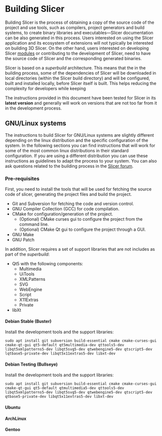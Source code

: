# Building Slicer

Building Slicer is the process of obtaining a copy of the source code of the
project and use tools, such as compilers, project generators and build systems,
to create binary libraries and executables&mdash;Slicer documentation can be
also generated in this process. Users interested on using the Slicer application
and its ecosystem of extensions will not typically be interested on building 3D
Slicer. On the other hand, users interested on developing Slicer
[modules](../user_guide/modules/index.html) or contributing to the development of
Slicer, need to have the source code of Slicer and the corresponding generated
binaries.

Slicer is based on a *superbuild* architecture. This means that the in the
building process, some of the dependencies of Slicer will be downloaded in local
directories (within the Slicer build directory) and will be configured, built
and installed locally, before Slicer itself is built. This helps reducing the
complexity for developers while keeping 

The instructions provided in this document have been tested for Slicer in its
**latest version** and generally will work on versions that are not too far from it
in the development process.

## GNU/Linux systems

The instructions to build Slicer for GNU/Linux systems are slightly different
depending on the linux distribution and the specific configuration of the
system. In the following sections you can find instructions that will work for
some of the most common linux distributions in their standard configuration. If
you are using a different distribution you can use these instructions as
guidelines to adapt the process to your system. You can also ask questions
related to the building process in the [Slicer forum](https://discourse.slicer.org).

### Pre-requisites

First, you need to install the tools that will be used for fetching the source
code of slicer, generating the project files and build the project.

- Git and Subversion for fetching the code and version control.
- GNU Compiler Collection (GCC) for code compilation.
- CMake for configuration/generation of the project.
  - (Optional) CMake curses gui to configure the project from the command line.
  - (Optional) CMake Qt gui to configure the project through a GUI.
- GNU Make
- GNU Patch
  
In addition, Slicer requires a set of support libraries that are not includes as
part of the *superbuild*:

- Qt5 with the following components:
  - Multimedia
  - UiTools
  - XMLPatterns
  - SVG
  - WebEngine
  - Script
  - X11Extras
  - Private
- libXt
  
#### Debian Stable (Buster)

Install the development tools and the support libraries:
```
sudo apt install git subversion build-essential cmake cmake-curses-gui cmake-qt-gui qt5-default qt5multimedia-dev qttools5-dev libqt5xmlpatterns5-dev libqt5svg5-dev qtwebengine5-dev qtscript5-dev  lqtbase5-private-dev libqt5x11extras5-dev libxt-dev 
```

#### Debian Testing (Bullseye)

Install the development tools and the support libraries:
```
sudo apt install git subversion build-essential cmake cmake-curses-gui cmake-qt-gui qt5-default qtmultimedia5-dev qttools5-dev libqt5xmlpatterns5-dev libqt5svg5-dev qtwebengine5-dev qtscript5-dev qtbase5-private-dev libqt5x11extras5-dev libxt-dev 
```
#### Ubuntu

#### ArchLinux
#### Gentoo


